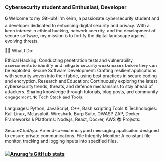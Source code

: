 ### Cybersecurity student and Enthusiast, Developer
🔒 Welcome to my GitHub! I'm Keirn, a passionate cybersecurity student and a developer dedicated to enhancing digital security and privacy. With a keen interest in ethical hacking, network security, and the development of secure software, my mission is to fortify the digital landscape against evolving threats.

👨‍💻 What I Do:

Ethical Hacking: Conducting penetration tests and vulnerability assessments to identify and mitigate security weaknesses before they can be exploited.
Secure Software Development: Crafting resilient applications with security woven into their fabric, using best practices in secure coding and encryption.
Research and Education: Continuously exploring the latest cybersecurity trends, threats, and defence mechanisms to stay ahead of attackers. Sharing knowledge through tutorials, blog posts, and community engagement.
🛠 Tech Stack and Tools:

Languages: Python, JavaScript, C++, Bash scripting
Tools & Technologies: Kali Linux, Metasploit, Wireshark, Burp Suite, OWASP ZAP, Docker
Frameworks & Platforms: Node.js, React, Docker, AWS
📚 Projects:

SecureChatApp: An end-to-end encrypted messaging application designed to ensure private communications.
File Integrity Monitor: A constant file monitor, tracking and logging inputs into specified files.


###                                                             [![Anurag's GitHub stats](https://github-readme-stats.vercel.app/api?username=Skelpo1)](https://github.com/anuraghazra/github-readme-stats)
